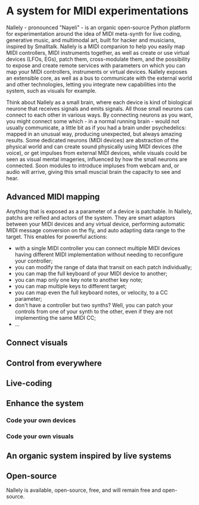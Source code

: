 <!-- BEGIN ARISE ------------------------------
Title:: "Nallely MIDI"

Author:: "Dr. Schlange"
Description:: "Nallely is an experimental organic system for advanced MIDI patching, live coding, generative music, and multimodal art, built for hacker/musicians, developed in Python, inspired by Smalltalk"
Language:: "en"
Thumbnail:: "arise-icon.png"
Published Date:: "2025-06-12"
Modified Date:: "2025-06-12"

content_header:: "false"
rss_hide:: "true"
---- END ARISE \\ DO NOT MODIFY THIS LINE ---->

# A system for MIDI experimentations

Nallely - pronounced "Nayeli" - is an organic open-source Python platform for experimentation around the idea of MIDI meta-synth for live coding, generative music, and multimodal art, built for hacker and musicians, inspired by Smalltalk. Nallely is a MIDI companion to help you easily map MIDI controllers, MIDI instruments together, as well as create or use virtual devices (LFOs, EGs), patch them, cross-modulate them, and the possibility to expose and create remote services with parameters on which you can map your MIDI controllers, instruments or virtual devices. Nallely exposes an extensible core, as well as a bus to communicate with the external world and other technologies, letting you integrate new capabilities into the system, such as visuals for example.

Think about Nallely as a small brain, where each device is kind of biological neurone that receives signals and emits signals. All those small neurons can connect to each other in various ways. By connecting neurons as you want, you might connect some which - in a normal running brain - would not usually communicate, a little bit as if you had a brain under psychedelics: mapped in an unusual way, producing unexpected, but always amazing results. Some dedicated neurons (MIDI devices) are abstraction of the physical world and can create sound physically using MIDI devices (the voice), or get impulses from external MIDI devices, while visuals could be seen as visual mental imageries, influenced by how the small neurons are connected. Soon modules to introduce impluses from webcam and, or audio will arrive, giving this small muscial brain the capacity to see and hear.

## Advanced MIDI mapping

Anything that is exposed as a parameter of a device is patchable. In Nallely, patchs are reified and actors of the system. They are smart adaptors between your MIDI devices and any virtual device, performing automatic MIDI message conversion on the fly, and auto adapting data range to the target. This enables for powerful actions:

* with a single MIDI controller you can connect multiple MIDI devices having different MIDI implementation without needing to reconfigure your controller;
* you can modify the range of data that transit on each patch individually;
* you can map the full keyboard of your MIDI device to another;
* you can map only one key note to another key note; 
* you can map multiple keys to different target;
* you can map even the full keyboard notes, or velocity, to a CC parameter;
* don't have a controller but two synths? Well, you can patch your controls from one of your synth to the other, even if they are not implementing the same MIDI CC;
* ... 


## Connect visuals

## Control from everywhere

## Live-coding

## Enhance the system

### Code your own devices

### Code your own visuals

## An organic system inspired by live systems 

## Open-source

Nallely is available, open-source, free, and will remain free and open-source.
